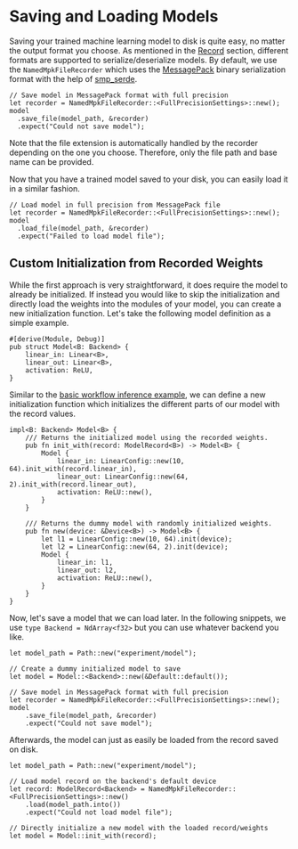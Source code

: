 # Saving and Loading Models

Saving your trained machine learning model to disk is quite easy, no matter the output format you choose. As mentioned in the [Record](./building-blocks/record.md) section, different formats are supported to serialize/deserialize models. By default, we use the `NamedMpkFileRecorder` which uses the [MessagePack](https://msgpack.org/) binary serialization format with the help of [smp_serde](https://docs.rs/rmp-serde/).

```rust, ignore
// Save model in MessagePack format with full precision
let recorder = NamedMpkFileRecorder::<FullPrecisionSettings>::new();
model
  .save_file(model_path, &recorder)
  .expect("Could not save model");
```

Note that the file extension is automatically handled by the recorder depending on the one you choose. Therefore, only the file path and base name can be provided.

Now that you have a trained model saved to your disk, you can easily load it in a similar fashion.

```rust, ignore
// Load model in full precision from MessagePack file
let recorder = NamedMpkFileRecorder::<FullPrecisionSettings>::new();
model
  .load_file(model_path, &recorder)
  .expect("Failed to load model file");
```

## Custom Initialization from Recorded Weights

While the first approach is very straightforward, it does require the model to already be initialized. If instead you would like to skip the initialization and directly load the weights into the modules of your model, you can create a new initialization function. Let's take the following model definition as a simple example.

```rust, ignore
#[derive(Module, Debug)]
pub struct Model<B: Backend> {
    linear_in: Linear<B>,
    linear_out: Linear<B>,
    activation: ReLU,
}
```

Similar to the [basic workflow inference example](../basic-workflow/inference.md), we can define a new initialization function which initializes the different parts of our model with the record values.

```rust, ignore
impl<B: Backend> Model<B> {
    /// Returns the initialized model using the recorded weights.
    pub fn init_with(record: ModelRecord<B>) -> Model<B> {
        Model {
            linear_in: LinearConfig::new(10, 64).init_with(record.linear_in),
            linear_out: LinearConfig::new(64, 2).init_with(record.linear_out),
            activation: ReLU::new(),
        }
    }

    /// Returns the dummy model with randomly initialized weights.
    pub fn new(device: &Device<B>) -> Model<B> {
        let l1 = LinearConfig::new(10, 64).init(device);
        let l2 = LinearConfig::new(64, 2).init(device);
        Model {
            linear_in: l1,
            linear_out: l2,
            activation: ReLU::new(),
        }
    }
}
```

Now, let's save a model that we can load later. In the following snippets, we use `type Backend = NdArray<f32>` but you can use whatever backend you like.

```rust, ignore
let model_path = Path::new("experiment/model");

// Create a dummy initialized model to save
let model = Model::<Backend>::new(&Default::default());

// Save model in MessagePack format with full precision
let recorder = NamedMpkFileRecorder::<FullPrecisionSettings>::new();
model
    .save_file(model_path, &recorder)
    .expect("Could not save model");
```

Afterwards, the model can just as easily be loaded from the record saved on disk.

```rust, ignore
let model_path = Path::new("experiment/model");

// Load model record on the backend's default device
let record: ModelRecord<Backend> = NamedMpkFileRecorder::<FullPrecisionSettings>::new()
    .load(model_path.into())
    .expect("Could not load model file");

// Directly initialize a new model with the loaded record/weights
let model = Model::init_with(record);
```